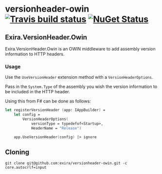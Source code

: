# versionheader-owin [![Travis build status](https://travis-ci.org/exira/versionheader-owin.png)](https://travis-ci.org/exira/versionheader-owin) [![NuGet Status](http://img.shields.io/nuget/v/Exira.VersionHeader.Owin.svg?style=flat)](https://www.nuget.org/packages/Exira.VersionHeader.Owin/)

## Exira.VersionHeader.Owin

Exira.VersionHeader.Owin is an OWIN middleware to add assembly version information to HTTP headers.

### Usage

Use the ```UseVersionHeader``` extension method with a ```VersionHeaderOptions```.

Pass in the ```System.Type``` of the assembly you wish the version information to be included in the HTTP header.

Using this from F# can be done as follows:

``` fsharp
let registerVersionHeader (app: IAppBuilder) =
    let config =
        VersionHeaderOptions(
            versionType = typedefof<Startup>,
            HeaderName = "Release")

    app.UseVersionHeader(config) |> ignore
```

## Cloning

```git clone git@github.com:exira/versionheader-owin.git -c core.autocrlf=input```

